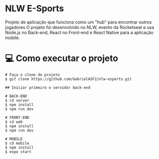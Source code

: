 # NLW E-Sports

Projeto de aplicação que funciona como um "hub" para encontrar outros jogadores
O projeto foi desenvolvido no NLW, evento da Rocketseat e usa Node.js no Back-end, React no Front-end e React Native para a aplicação mobile.



# 💻 Como executar o projeto 

```
# Faça o clone do projeto
$ git clone https://github.com/GabrielASF2/nlw-esports.git

## Iniciar primeiro o servidor back-end

# BACK-END
$ cd server
$ npm install
$ npm run dev

# FRONT-END
$ cd web
$ npm install
$ npm run dev

# MOBILE
$ cd mobile
$ npm install
$ expo start
